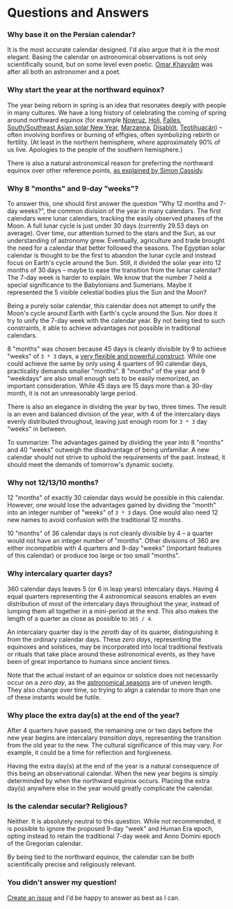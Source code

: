 # Questions and Answers

### Why base it on the Persian calendar?

It is the most accurate calendar designed. I'd also argue that it is the most elegant. Basing the calendar on astronomical observations is not only scientifically sound, but on some level even poetic. [Omar Khayyâm](https://en.wikipedia.org/wiki/Omar_Khayyam) was after all both an astronomer and a poet.

### Why start the year at the northward equinox?

The year being reborn in spring is an idea that resonates deeply with people in many cultures. We have a long history of celebrating the coming of spring around northward equinox (for example [Nowruz](https://en.wikipedia.org/wiki/Nowruz), [Holi](https://en.m.wikipedia.org/wiki/Holi), [Falles](https://en.wikipedia.org/wiki/Falles), [South/Southeast Asian solar New Year](https://en.wikipedia.org/wiki/South_and_Southeast_Asian_solar_New_Year), [Marzanna](https://en.wikipedia.org/wiki/Marzanna), [Dísablót](https://en.wikipedia.org/wiki/D%C3%ADsabl%C3%B3t), [Teotihuacán](https://en.wikipedia.org/wiki/Spring_equinox_in_Teotihuac%C3%A1n)) – often involving bonfires or burning of effigies, often symbolizing rebirth or fertility. (At least in the northern hemisphere, where approximately 90% of us live. Apologies to the people of the southern hemisphere.)

There is also a natural astronomical reason for preferring the northward equinox over other reference points, [as explained by Simon Cassidy](https://www.hermetic.ch/cal_stud/cassidy/howlong.htm).

### Why 8 "months" and 9-day "weeks"?

To answer this, one should first answer the question "Why 12 months and 7-day weeks?", the common division of the year in many calendars. The first calendars were lunar calendars, tracking the easily observed phases of the Moon. A full lunar cycle is just under 30 days (currently 29.53 days on average). Over time, our attention turned to the stars and the Sun, as our understanding of astronomy grew. Eventually, agriculture and trade brought the need for a calendar that better followed the seasons. The Egyptian solar calendar is thought to be the first to abandon the lunar cycle and instead focus on Earth's cycle around the Sun. Still, it divided the solar year into 12 months of 30 days – maybe to ease the transition from the lunar calendar? The 7-day week is harder to explain. We know that the number 7 held a special significance to the Babylonians and Sumerians. Maybe it represented the 5 visible celestial bodies plus the Sun and the Moon?

Being a purely solar calendar, this calendar does not attempt to unify the Moon's cycle around Earth with Earth's cycle around the Sun. Nor does it try to unify the 7-day week with the calendar year. By not being tied to such constraints, it able to achieve advantages not possible in traditional calendars.

8 "months" was chosen because 45 days is cleanly divisible by 9 to achieve "weeks" of `3 * 3` days, a [very flexible and powerful construct](https://www.hermetic.ch/cal_stud/ltc/ltc.htm#advantages). While one could achieve the same by only using 4 quarters of 90 calendar days, practicality demands smaller "months". 8 "months" of the year and 9 "weekdays" are also small enough sets to be easily memorized, an important consideration. While 45 days are 15 days more than a 30-day month, it is not an unreasonably large period.

There is also an elegance in dividing the year by two, three times. The result is an even and balanced division of the year, with 4 of the intercalary days evenly distributed throughout, leaving just enough room for `3 * 3` day "weeks" in between.

To summarize: The advantages gained by dividing the year into 8 "months" and 40 "weeks" outweigh the disadvantage of being unfamiliar. A new calendar should not strive to uphold the requirements of the past. Instead, it should meet the demands of tomorrow's dynamic society.

### Why not 12/13/10 months?

12 "months" of exactly 30 calendar days would be possible in this calendar. However, one would lose the advantages gained by dividing the "month" into an integer number of "weeks" of `3 * 3` days. One would also need 12 new names to avoid confusion with the traditional 12 months.

10 "months" of 36 calendar days is not cleanly divisible by 4 – a quarter would not have an integer number of "months". Other divisions of 360 are either incompatible with 4 quarters and 9-day "weeks" (important features of this calendar) or produce too large or too small "months".

### Why intercalary quarter days?

360 calendar days leaves 5 (or 6 in leap years) intercalary days. Having 4 equal quarters representing the 4 astronomical seasons enables an even distribution of most of the intercalary days throughout the year, instead of lumping them all together in a mini-period at the end. This also makes the length of a quarter as close as possible to `365 / 4`.

An intercalary quarter day is the _zeroth_ day of its quarter, distinguishing it from the ordinary calendar days. These _zero days_, representing the equinoxes and solstices, may be incorporated into local traditional festivals or rituals that take place around these astronomical events, as they have been of great importance to humans since ancient times.

Note that the actual instant of an equinox or solstice does not necessarily occur on a _zero day_, as the [astronomical seasons](https://en.wikipedia.org/wiki/Season#Astronomical) are of uneven length. They also change over time, so trying to align a calendar to more than one of these instants would be futile.

### Why place the extra day(s) at the end of the year?

After 4 quarters have passed, the remaining one or two days before the new year begins are intercalary _transition days_, representing the transition from the old year to the new. The cultural significance of this may vary. For example, it could be a time for reflection and forgiveness.

Having the extra day(s) at the end of the year is a natural consequence of this being an observational calendar. When the new year begins is simply determinded by when the northward equinox occurs. Placing the extra day(s) anywhere else in the year would greatly complicate the calendar.

### Is the calendar secular? Religious?

Neither. It is absolutely neutral to this question. While not recommended, it is possible to ignore the proposed 9-day "week" and Human Era epoch, opting instead to retain the traditional 7-day week and Anno Domini epoch of the Gregorian calendar.

By being tied to the northward equinox, the calendar can be both scientifically precise and religiously relevant.

### You didn't answer my question!

[Create an issue](https://github.com/joakim/calendar/issues/new) and I'd be happy to answer as best as I can.
